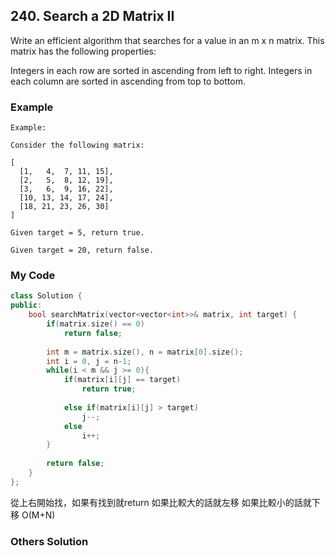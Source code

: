 ## 240. Search a 2D Matrix II

Write an efficient algorithm that searches for a value in an m x n matrix. This matrix has the following properties:

Integers in each row are sorted in ascending from left to right.
Integers in each column are sorted in ascending from top to bottom.

### Example
```
Example:

Consider the following matrix:

[
  [1,   4,  7, 11, 15],
  [2,   5,  8, 12, 19],
  [3,   6,  9, 16, 22],
  [10, 13, 14, 17, 24],
  [18, 21, 23, 26, 30]
]

Given target = 5, return true.

Given target = 20, return false.
```

### My Code
```c++
class Solution {
public:
    bool searchMatrix(vector<vector<int>>& matrix, int target) {
        if(matrix.size() == 0)
            return false;
        
        int m = matrix.size(), n = matrix[0].size();
        int i = 0, j = n-1;
        while(i < m && j >= 0){
            if(matrix[i][j] == target)
                return true;
            
            else if(matrix[i][j] > target)
                j--;
            else
                i++;
        }
        
        return false;
    }
};
```
從上右開始找，如果有找到就return
如果比較大的話就左移
如果比較小的話就下移
O(M+N)

### Others Solution
```c++
```

